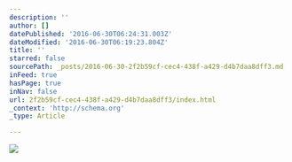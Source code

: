 ```yaml
---
description: ''
author: []
datePublished: '2016-06-30T06:24:31.003Z'
dateModified: '2016-06-30T06:19:23.804Z'
title: ''
starred: false
sourcePath: _posts/2016-06-30-2f2b59cf-cec4-438f-a429-d4b7daa8dff3.md
inFeed: true
hasPage: true
inNav: false
url: 2f2b59cf-cec4-438f-a429-d4b7daa8dff3/index.html
_context: 'http://schema.org'
_type: Article

---
```

![](https://the-grid-user-content.s3-us-west-2.amazonaws.com/f79d52ae-3bd4-4396-a579-886f16150e18.jpg)